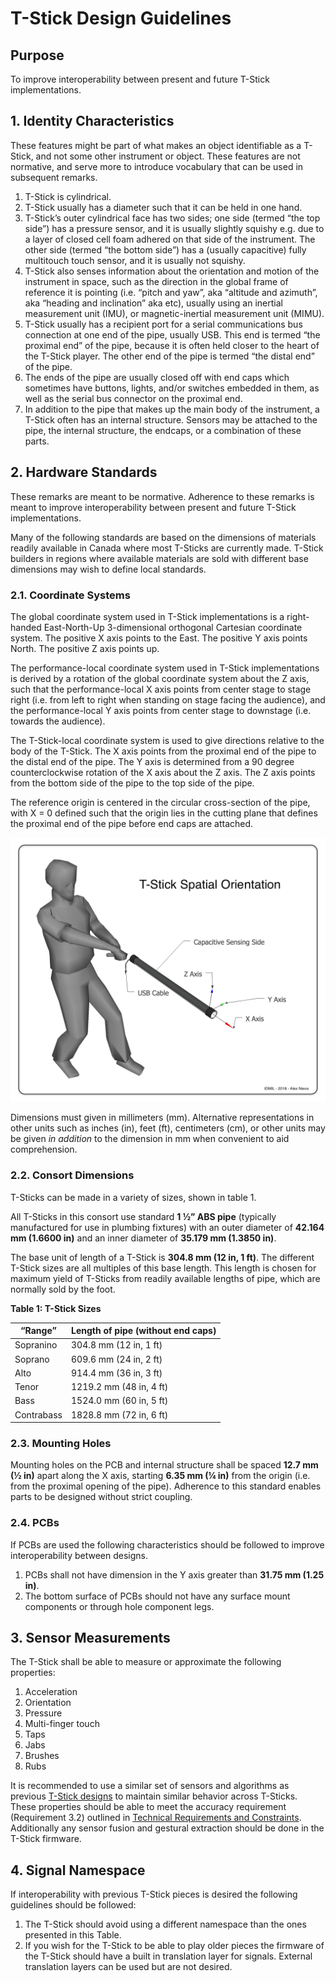 # T-Stick Design Guidelines

## Purpose

To improve interoperability between present and future T-Stick implementations.

## 1. Identity Characteristics

These features might be part of what makes an object identifiable as a T-Stick, and not some other instrument or object. These features are not normative, and serve more to introduce vocabulary that can be used in subsequent remarks.


1. T-Stick is cylindrical.
2. T-Stick usually has a diameter such that it can be held in one hand.
3. T-Stick’s outer cylindrical face has two sides; one side (termed “the top side”) has a pressure sensor, and it is usually slightly squishy e.g. due to a layer of closed cell foam adhered on that side of the instrument. The other side (termed “the bottom side”) has a (usually capacitive) fully multitouch touch sensor, and it is usually not squishy.
4. T-Stick also senses information about the orientation and motion of the instrument in space, such as the direction in the global frame of reference it is pointing (i.e. “pitch and yaw”, aka “altitude and azimuth”, aka “heading and inclination” aka etc), usually using an inertial measurement unit (IMU), or magnetic-inertial measurement unit (MIMU).
5. T-Stick usually has a recipient port for a serial communications bus connection at one end of the pipe, usually USB. This end is termed “the proximal end” of the pipe, because it is often held closer to the heart of the T-Stick player. The other end of the pipe is termed “the distal end” of the pipe.
6. The ends of the pipe are usually closed off with end caps which sometimes have buttons, lights, and/or switches embedded in them, as well as the serial bus connector on the proximal end.
7. In addition to the pipe that makes up the main body of the instrument, a T-Stick often has an internal structure. Sensors may be attached to the pipe, the internal structure, the endcaps, or a combination of these parts.

## 2. Hardware Standards

These remarks are meant to be normative. Adherence to these remarks is meant to improve interoperability between present and future T-Stick implementations.

Many of the following standards are based on the dimensions of materials readily available in Canada where most T-Sticks are currently made. T-Stick builders in regions where available materials are sold with different base dimensions may wish to define local standards.

### 2.1. Coordinate Systems

The global coordinate system used in T-Stick implementations is a right-handed East-North-Up 3-dimensional orthogonal Cartesian coordinate system. The positive X axis points to the East. The positive Y axis points North. The positive Z axis points up.

The performance-local coordinate system used in T-Stick implementations is derived by a rotation of the global coordinate system about the Z axis, such that the performance-local X axis points from center stage to stage right (i.e. from left to right when standing on stage facing the audience), and the performance-local Y axis points from center stage to downstage (i.e. towards the audience).

The T-Stick-local coordinate system is used to give directions relative to the body of the T-Stick. The X axis points from the proximal end of the pipe to the distal end of the pipe. The Y axis is determined from a 90 degree counterclockwise rotation of the X axis about the Z axis. The Z axis points from the bottom side of the pipe to the top side of the pipe.

The reference origin is centered in the circular cross-section of the pipe, with X = 0 defined such that the origin lies in the cutting plane that defines the proximal end of the pipe before end caps are attached. 

 ![T-Stick Coordinate System](Images/t-stick-coordinate-system.png)

Dimensions must given in millimeters (mm). Alternative representations in other units such as inches (in), feet (ft), centimeters (cm), or other units may be given *in addition* to the dimension in mm when convenient to aid comprehension.

### 2.2. Consort Dimensions

T-Sticks can be made in a variety of sizes, shown in table 1.

All T-Sticks in this consort use standard **1 ½” ABS pipe** (typically manufactured for use in plumbing fixtures) with an outer diameter of **42.164 mm (1.6600 in)** and an inner diameter of **35.179 mm (1.3850 in)**.

The base unit of length of a T-Stick is **304.8 mm (12 in, 1 ft)**. The different T-Stick sizes are all multiples of this base length. This length is chosen for maximum yield of T-Sticks from readily available lengths of pipe, which are normally sold by the foot.


**Table 1: T-Stick Sizes**

| **“Range”** | **Length of pipe (without end caps)** |
|----|----|
| Sopranino | 304.8 mm (12 in, 1 ft) |
| Soprano | 609.6 mm (24 in, 2 ft) |
| Alto | 914.4 mm (36 in, 3 ft) |
| Tenor | 1219.2 mm (48 in, 4 ft) |
| Bass | 1524.0 mm (60 in, 5 ft) |
| Contrabass | 1828.8 mm (72 in, 6 ft) |

### 2.3. Mounting Holes

Mounting holes on the PCB and internal structure shall be spaced **12.7 mm (½ in)** apart along the X axis, starting **6.35 mm (¼ in)** from the origin (i.e. from the proximal opening of the pipe). Adherence to this standard enables parts to be designed without strict coupling.

### 2.4. PCBs

If PCBs are used the following characteristics should be followed to improve interoperability between designs.


1. PCBs shall not have dimension in the Y axis greater than **31.75 mm (1.25 in)**.
2. The bottom surface of PCBs should not have any surface mount components or through hole component legs.

## 3. Sensor Measurements

The T-Stick shall be able to measure or approximate the following properties:


1. Acceleration
2. Orientation
3. Pressure
4. Multi-finger touch
5. Taps
6. Jabs
7. Brushes
8. Rubs

It is recommended to use a similar set of sensors and algorithms as previous [T-Stick designs](./T-Stick-functions.md) to maintain similar behavior across T-Sticks. These properties should be able to meet the accuracy requirement (Requirement 3.2) outlined in [Technical Requirements and Constraints](./Technical%20Requirements%20and%20Constraints.md). Additionally any sensor fusion and gestural extraction should be done in the T-Stick firmware.

## 4. Signal Namespace

If interoperability with previous T-Stick pieces is desired the following guidelines should be followed:


1. The T-Stick should avoid using a different namespace than the ones presented in this Table.
2. If you wish for the T-Stick to be able to play older pieces the firmware of the T-Stick should have a built in translation layer for signals. External translation layers can be used but are not desired.


